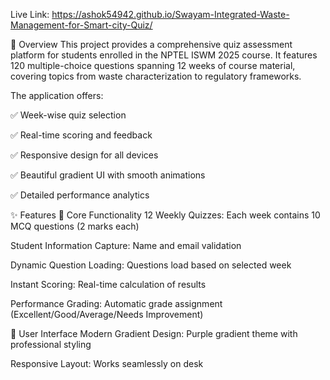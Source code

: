 Live Link: https://ashok54942.github.io/Swayam-Integrated-Waste-Management-for-Smart-city-Quiz/

🌟 Overview
This project provides a comprehensive quiz assessment platform for students enrolled in the NPTEL ISWM 2025 course. It features 120 multiple-choice questions spanning 12 weeks of course material, covering topics from waste characterization to regulatory frameworks.

The application offers:

✅ Week-wise quiz selection

✅ Real-time scoring and feedback

✅ Responsive design for all devices

✅ Beautiful gradient UI with smooth animations

✅ Detailed performance analytics

✨ Features
🎯 Core Functionality
12 Weekly Quizzes: Each week contains 10 MCQ questions (2 marks each)

Student Information Capture: Name and email validation

Dynamic Question Loading: Questions load based on selected week

Instant Scoring: Real-time calculation of results

Performance Grading: Automatic grade assignment (Excellent/Good/Average/Needs Improvement)

🎨 User Interface
Modern Gradient Design: Purple gradient theme with professional styling

Responsive Layout: Works seamlessly on desk
